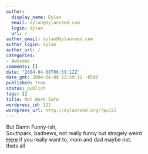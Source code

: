 ```yaml
---
author:
  display_name: Dylan
  email: dylan@dylanreed.com
  login: dylan
  url: /
author_email: dylan@dylanreed.com
author_login: dylan
author_url: /
categories:
- Awesome
comments: []
date: "2004-04-08T06:59:12Z"
date_gmt: 2004-04-08 12:59:12 -0500
published: true
status: publish
tags: []
title: Not Work Safe
wordpress_id: 122
wordpress_url: http://dylanreed.org/?p=122
---
```


   But Damn Funny-ish,  
Southpark, badnews, not really funny but stragely weird  
[Here][1] if you really want to, mom and dad maybe not.  
thats all

   [1]: http://home.no.net/shorts6/southparkjoke.wmv

